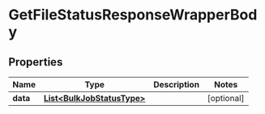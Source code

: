 

# GetFileStatusResponseWrapperBody


## Properties

Name | Type | Description | Notes
------------ | ------------- | ------------- | -------------
**data** | [**List&lt;BulkJobStatusType&gt;**](BulkJobStatusType.md) |  |  [optional]



